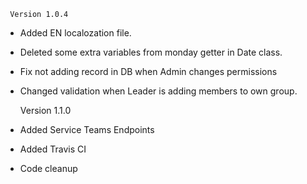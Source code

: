      Version 1.0.4

- Added EN localozation file.
- Deleted some extra variables from monday getter in Date class.
- Fix not adding record in DB when Admin changes permissions
- Changed validation when Leader is adding members to own group.

  Version 1.1.0

- Added Service Teams Endpoints
- Added Travis CI
- Code cleanup
